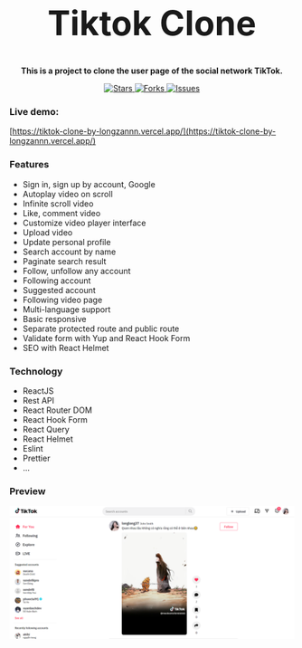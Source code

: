 <h1 align="center" style="font-size: 60px">Tiktok Clone</h1>

<p align="center"><strong>This is a project to clone the user page of the social network TikTok.</strong></p>

<p align="center">
  <a href="https://github.com/tvanlong/tiktok-clone">
    <img alt="Stars" src="https://badgen.net/github/stars/tvanlong/tiktok-clone">
  </a>
  <a href="https://github.com/tvanlong/tiktok-clone">
    <img alt="Forks" src="https://badgen.net/github/forks/tvanlong/tiktok-clone">
  </a>
  <a href="https://github.com/tvanlong/tiktok-clone/issues">
    <img alt="Issues" src="https://badgen.net/github/issues/tvanlong/tiktok-clone">
  </a>
</p>


### Live demo: 

[https://tiktok-clone-by-longzannn.vercel.app/](https://tiktok-clone-by-longzannn.vercel.app/)

### Features

- Sign in, sign up by account, Google
- Autoplay video on scroll
- Infinite scroll video
- Like, comment video
- Customize video player interface
- Upload video
- Update personal profile
- Search account by name
- Paginate search result
- Follow, unfollow any account
- Following account
- Suggested account
- Following video page
- Multi-language support
- Basic responsive
- Separate protected route and public route
- Validate form with Yup and React Hook Form
- SEO with React Helmet

### Technology

- ReactJS
- Rest API
- React Router DOM
- React Hook Form
- React Query
- React Helmet
- Eslint
- Prettier
- ...

### Preview

![Alt text](src/assets/images/image.png)
